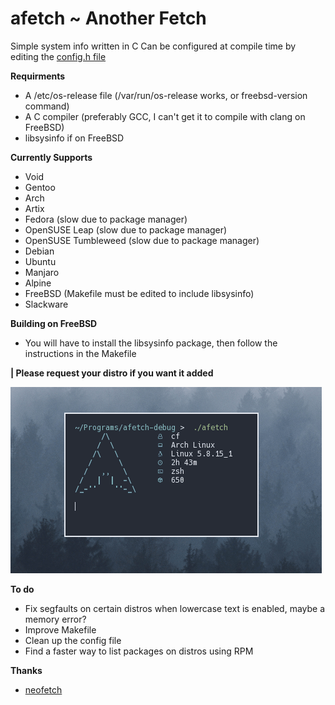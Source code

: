 # afetch ~ Another Fetch
Simple system info written in C
Can be configured at compile time by editing the [config.h file](config.h) 

**Requirments**
*  A /etc/os-release file (/var/run/os-release works, or freebsd-version command)
*  A C compiler (preferably GCC, I can't get it to compile with clang on FreeBSD)
*  libsysinfo if on FreeBSD

**Currently Supports**
*  Void
*  Gentoo
*  Arch
*  Artix
*  Fedora (slow due to package manager)
*  OpenSUSE Leap (slow due to package manager)
*  OpenSUSE Tumbleweed (slow due to package manager)
*  Debian
*  Ubuntu
*  Manjaro
*  Alpine
*  FreeBSD (Makefile must be edited to include libsysinfo)
*  Slackware

**Building on FreeBSD**
*  You will have to install the libsysinfo package, then follow the instructions in the Makefile


**| Please request your distro if you want it added**


![gif](preview.gif)




**To do**
*  Fix segfaults on certain distros when lowercase text is enabled, maybe a memory error?
*  Improve Makefile
*  Clean up the config file
*  Find a faster way to list packages on distros using RPM

**Thanks**
*  [neofetch](https://github.com/dylanaraps/neofetch)

